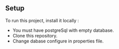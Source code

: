 ## Setup
To run this project, install it locally :
* You must have postgreSql with empty database.
* Clone this repository.
* Change dabase configure in properties file.
